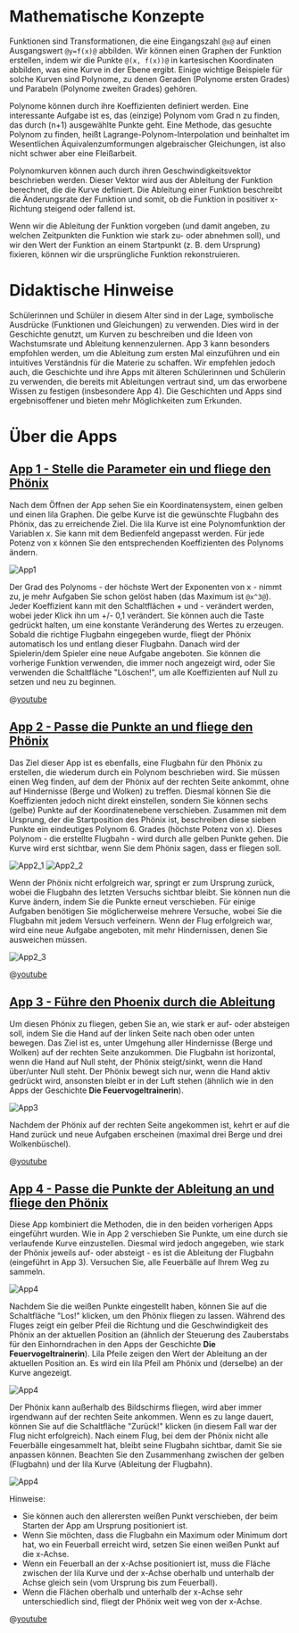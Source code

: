 # Mathematische Konzepte
Funktionen sind Transformationen, die eine Eingangszahl `@x@` auf einen Ausgangswert `@y=f(x)@` abbilden. Wir können einen Graphen der Funktion erstellen, indem wir die Punkte `@(x, f(x))@` in kartesischen Koordinaten abbilden, was eine Kurve in der Ebene ergibt. Einige wichtige Beispiele für solche Kurven sind Polynome, zu denen Geraden (Polynome ersten Grades) und Parabeln (Polynome zweiten Grades) gehören.

Polynome können durch ihre Koeffizienten definiert werden. Eine interessante Aufgabe ist es, das (einzige) Polynom vom Grad n zu finden, das durch (n+1) ausgewählte Punkte geht. Eine Methode, das gesuchte Polynom zu finden, heißt Lagrange-Polynom-Interpolation und beinhaltet im Wesentlichen Äquivalenzumformungen algebraischer Gleichungen, ist also nicht schwer aber eine Fleißarbeit.

Polynomkurven können auch durch ihren Geschwindigkeitsvektor beschrieben werden. Dieser Vektor wird aus der Ableitung der Funktion berechnet, die die Kurve definiert. Die Ableitung einer Funktion beschreibt die Änderungsrate der Funktion und somit, ob die Funktion in positiver x-Richtung steigend oder fallend ist.

Wenn wir die Ableitung der Funktion vorgeben (und damit angeben, zu welchen Zeitpunkten die Funktion wie stark zu- oder abnehmen soll), und wir den Wert der Funktion an einem Startpunkt (z. B. dem Ursprung) fixieren, können wir die ursprüngliche Funktion rekonstruieren.


# Didaktische Hinweise
Schülerinnen und Schüler in diesem Alter sind in der Lage, symbolische Ausdrücke (Funktionen und Gleichungen) zu verwenden. Dies wird in der Geschichte genutzt, um Kurven zu beschreiben und die Ideen von Wachstumsrate und Ableitung kennenzulernen. App 3 kann besonders empfohlen werden, um die Ableitung zum ersten Mal einzuführen und ein intuitives Verständnis für die Materie zu schaffen. Wir empfehlen jedoch auch, die Geschichte und ihre Apps mit älteren Schülerinnen und Schülerin zu verwenden, die bereits mit Ableitungen vertraut sind, um das erworbene Wissen zu festigen (insbesondere App 4). Die Geschichten und Apps sind ergebnisoffener und bieten mehr Möglichkeiten zum Erkunden.


# Über die Apps

## [App 1 - Stelle die Parameter ein und fliege den Phönix]($HUB_URL/de/apps/?appNumber=0&story=fire-3)
Nach dem Öffnen der App sehen Sie ein Koordinatensystem, einen gelben und einen lila Graphen. Die gelbe Kurve ist die gewünschte Flugbahn des Phönix, das zu erreichende Ziel. Die lila Kurve ist eine Polynomfunktion der Variablen x. Sie kann mit dem Bedienfeld angepasst werden. Für jede Potenz von x können Sie den entsprechenden Koeffizienten des Polynoms ändern.

![App1](stories/fire-3/img/_align-center_/app1.png)

Der Grad des Polynoms - der höchste Wert der Exponenten von x - nimmt zu, je mehr Aufgaben Sie schon gelöst haben (das Maximum ist `@x^3@`). Jeder Koeffizient kann mit den Schaltflächen + und - verändert werden, wobei jeder Klick ihn um +/- 0,1 verändert. Sie können auch die Taste gedrückt halten, um eine konstante Veränderung des Wertes zu erzeugen. Sobald die richtige Flugbahn eingegeben wurde, fliegt der Phönix automatisch los und entlang dieser Flugbahn. Danach wird der Spielerin/dem Spieler eine neue Aufgabe angeboten. Sie können die vorherige Funktion verwenden, die immer noch angezeigt wird, oder Sie verwenden die Schaltfläche "Löschen!", um alle Koeffizienten auf Null zu setzen und neu zu beginnen.

@[youtube](Vgkz6XrMVIM?_align-center_)

## [App 2 - Passe die Punkte an und fliege den Phönix]($HUB_URL/de/apps/?appNumber=1&story=fire-3)

Das Ziel dieser App ist es ebenfalls, eine Flugbahn für den Phönix zu erstellen, die wiederum durch ein Polynom beschrieben wird. Sie müssen einen Weg finden, auf dem der Phönix auf der rechten Seite ankommt, ohne auf Hindernisse (Berge und Wolken) zu treffen. Diesmal können Sie die Koeffizienten jedoch nicht direkt einstellen, sondern Sie können sechs (gelbe) Punkte auf der Koordinatenebene verschieben. Zusammen mit dem Ursprung, der die Startposition des Phönix ist, beschreiben diese sieben Punkte ein eindeutiges Polynom 6. Grades (höchste Potenz von x). Dieses Polynom - die erstellte Flugbahn - wird durch alle gelben Punkte gehen. Die Kurve wird erst sichtbar, wenn Sie dem Phönix sagen, dass er fliegen soll.

![App2_1](stories/fire-3/img/2_1.png)
![App2_2](stories/fire-3/img/2_2.png)

Wenn der Phönix nicht erfolgreich war, springt er zum Ursprung zurück, wobei die Flugbahn des letzten Versuchs sichtbar bleibt. Sie können nun die Kurve ändern, indem Sie die Punkte erneut verschieben. Für einige Aufgaben benötigen Sie möglicherweise mehrere Versuche, wobei Sie die Flugbahn mit jedem Versuch verfeinern. Wenn der Flug erfolgreich war, wird eine neue Aufgabe angeboten, mit mehr Hindernissen, denen Sie ausweichen müssen.

![App2_3](stories/fire-3/img/_align-center_/2_3.png)

@[youtube](4tz4YHZZWYY?_align-center_)

## [App 3 - Führe den Phoenix durch die Ableitung]($HUB_URL/de/apps/?appNumber=2&story=fire-3)

Um diesen Phönix zu fliegen, geben Sie an, wie stark er auf- oder absteigen soll, indem Sie die Hand auf der linken Seite nach oben oder unten bewegen. Das Ziel ist es, unter Umgehung aller Hindernisse (Berge und Wolken) auf der rechten Seite anzukommen. Die Flugbahn ist horizontal, wenn die Hand auf Null steht, der Phönix steigt/sinkt, wenn die Hand über/unter Null steht. Der Phönix bewegt sich nur, wenn die Hand aktiv gedrückt wird, ansonsten bleibt er in der Luft stehen (ähnlich wie in den Apps der Geschichte **Die Feuervogeltrainerin**).

![App3](stories/fire-3/img/_align-center_/3.png)

Nachdem der Phönix auf der rechten Seite angekommen ist, kehrt er auf die Hand zurück und neue Aufgaben erscheinen (maximal drei Berge und drei Wolkenbüschel).

@[youtube](xu9rp0zH3vQ?_align-center_)

## [App 4 - Passe die Punkte der Ableitung an und fliege den Phönix]($HUB_URL/de/apps/?appNumber=3&story=fire-3)

Diese App kombiniert die Methoden, die in den beiden vorherigen Apps eingeführt wurden. Wie in App 2 verschieben Sie Punkte, um eine durch sie verlaufende Kurve einzustellen. Diesmal wird jedoch angegeben, wie stark der Phönix jeweils auf- oder absteigt - es ist die Ableitung der Flugbahn (eingeführt in App 3). Versuchen Sie, alle Feuerbälle auf Ihrem Weg zu sammeln.

![App4](stories/fire-3/img/_align-center_/4_1.png)

Nachdem Sie die weißen Punkte eingestellt haben, können Sie auf die Schaltfläche "Los!" klicken, um den Phönix fliegen zu lassen. Während des Fluges zeigt ein gelber Pfeil die Richtung und die Geschwindigkeit des Phönix an der aktuellen Position an (ähnlich der Steuerung des Zauberstabs für den Einhorndrachen in den Apps der Geschichte **Die Feuervogeltrainerin**). Lila Pfeile zeigen den Wert der Ableitung an der aktuellen Position an. Es wird ein lila Pfeil am Phönix und (derselbe) an der Kurve angezeigt. 

![App4](stories/fire-3/img/_align-center_/4_2.png)

Der Phönix kann außerhalb des Bildschirms fliegen, wird aber immer irgendwann auf der rechten Seite ankommen. Wenn es zu lange dauert, können Sie auf die Schaltfläche "Zurück!" klicken (in diesem Fall war der Flug nicht erfolgreich). Nach einem Flug, bei dem der Phönix nicht alle Feuerbälle eingesammelt hat, bleibt seine Flugbahn sichtbar, damit Sie sie anpassen können. Beachten Sie den Zusammenhang zwischen der gelben (Flugbahn) und der lila Kurve (Ableitung der Flugbahn).

![App4](stories/fire-3/img/_align-center_/4_3.png)

Hinweise:
* Sie können auch den allerersten weißen Punkt verschieben, der beim Starten der App am Ursprung positioniert ist.
* Wenn Sie möchten, dass die Flugbahn ein Maximum oder Minimum dort hat, wo ein Feuerball erreicht wird, setzen Sie einen weißen Punkt auf die x-Achse.
* Wenn ein Feuerball an der x-Achse positioniert ist, muss die Fläche zwischen der lila Kurve und der x-Achse oberhalb und unterhalb der Achse gleich sein (vom Ursprung bis zum Feuerball). 
* Wenn die Flächen oberhalb und unterhalb der x-Achse sehr unterschiedlich sind, fliegt der Phönix weit weg von der x-Achse.

@[youtube](-z5_LG3fgTY?_align-center_)


